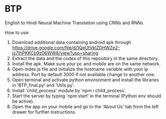 # BTP
English to Hindi Neural Machine Translation using CNNs and RNNs

How to use:
1) Download additional data containing android apk through https://drive.google.com/file/d/1QeUtVklZOHWZe2-jz7IhPKKCb9z06WW8/view?usp=sharing
2) Extract the data and the codes of this repository in the same directory.
3) Install the apk. Make sure your pc and mobile are on the same network.
4) Open index.js file and initialize the hostname variable with your ip address. Port by default 3000 if not available change to another one.
5) Open terminal and activate python environment and install the libraries in 'BTP_final.py' and 'Utils.py'.
6) Install 'child_process' module by 'npm i child_process'.
7) Start the server by typing 'npm start' in the terminal (Python env should be active).
8) Open the app on your mobile and go to the 'About Us' tab from the left drawer for further instructions.
